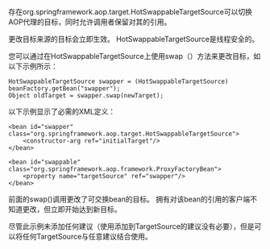 存在org.springframework.aop.target.HotSwappableTargetSource可以切换AOP代理的目标，同时允许调用者保留对其的引用。

更改目标来源的目标会立即生效。 HotSwappableTargetSource是线程安全的。

您可以通过在HotSwappableTargetSource上使用swap（）方法来更改目标，如以下示例所示：

	HotSwappableTargetSource swapper = (HotSwappableTargetSource) beanFactory.getBean("swapper");
	Object oldTarget = swapper.swap(newTarget);


以下示例显示了必需的XML定义：
	<bean id="initialTarget" class="mycompany.OldTarget"/>
	
	<bean id="swapper" class="org.springframework.aop.target.HotSwappableTargetSource">
	    <constructor-arg ref="initialTarget"/>
	</bean>
	
	<bean id="swappable" class="org.springframework.aop.framework.ProxyFactoryBean">
	    <property name="targetSource" ref="swapper"/>
	</bean>

前面的swap()调用更改了可交换bean的目标。 拥有对该bean的引用的客户端不知道更改，但立即开始达到新目标。

尽管此示例未添加任何建议（使用添加到TargetSource的建议没有必要），但是可以将任何TargetSource与任意建议结合使用。